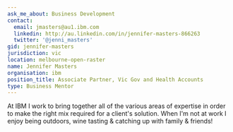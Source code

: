 ```yaml
---
ask_me_about: Business Development
contact:
  email: jmasters@au1.ibm.com
  linkedin: http://au.linkedin.com/in/jennifer-masters-866263
  twitter: '@jenni_masters'
gid: jennifer-masters
jurisdiction: vic
location: melbourne-open-raster
name: Jennifer Masters
organisation: ibm
position_title: Associate Partner, Vic Gov and Health Accounts
type: Business Mentor
---
```


At IBM I work to bring together all of the various areas of expertise in order to make the right mix required for a client's solution.
When I'm not at work I enjoy being outdoors, wine tasting & catching up with family & friends!